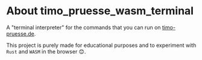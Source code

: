 # About timo_pruesse_wasm_terminal

A "terminal interpreter" for the commands that you can run on [timo-pruesse.de](https://timo-pruesse.de/).

This project is purely made for educational purposes and to experiment with `Rust` and `WASM` in the browser 😊.
